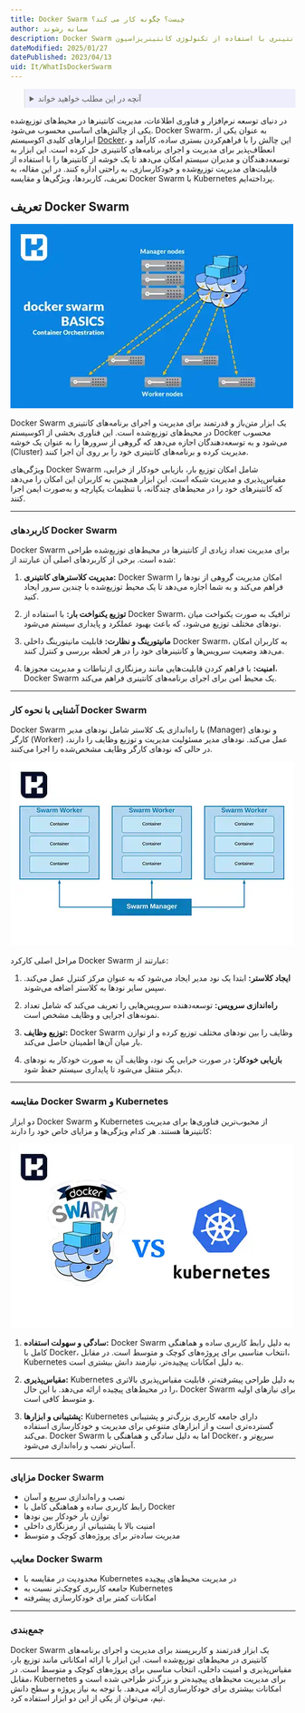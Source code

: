 ```yaml
---
title: Docker Swarm چیست؟ چگونه کار می کند؟
author: سمانه رشوند
description: Docker Swarm یک ابزار برای مدیریت و اجرای برنامه‌های کانتینری با استفاده از تکنولوژی کانتینریزاسیون Docker است.
dateModified: 2025/01/27
datePublished: 2023/04/13
uid: It/WhatIsDockerSwarm
---
```

<blockquote style="background-color:#eeeefc; padding:0.5rem">
<details>
  <summary>آنچه در این مطلب خواهید خواند</summary>
  <ul>
    <li>تعریف Docker Swarm</li>
    <li>کاربردهای Docker Swarm</li>
    <li>آشنایی با نحوه کار Docker Swarm</li>
    <li>مقایسه Docker Swarm و Kubernetes</li>
    <li>مزایای Docker Swarm</li>
    <li>معایب Docker Swarm</li>
  </ul>
</details>
</blockquote>

در دنیای توسعه نرم‌افزار و فناوری اطلاعات، مدیریت کانتینرها در محیط‌های توزیع‌شده یکی از چالش‌های اساسی محسوب می‌شود. Docker Swarm، به عنوان یکی از ابزارهای کلیدی اکوسیستم <a href="https://www.hooshkar.com/Wiki/InformationTechnology/WhatIsDocker" target="_blank">Docker</a>، این چالش را با فراهم‌کردن بستری ساده، کارآمد و انعطاف‌پذیر برای مدیریت و اجرای برنامه‌های کانتینری حل کرده است. این ابزار به توسعه‌دهندگان و مدیران سیستم امکان می‌دهد تا یک خوشه از کانتینرها را با استفاده از قابلیت‌های مدیریت توزیع‌شده و خودکارسازی، به راحتی اداره کنند. در این مقاله، به تعریف، کاربردها، ویژگی‌ها و مقایسه Docker Swarm با Kubernetes پرداخته‌ایم.

## تعریف Docker Swarm

![تعریف Docker Swarm](./Images/WhatIsDockerSwarm.webp)

Docker Swarm یک ابزار متن‌باز و قدرتمند برای مدیریت و اجرای برنامه‌های کانتینری در محیط‌های توزیع‌شده است. این فناوری بخشی از اکوسیستم Docker محسوب می‌شود و به توسعه‌دهندگان اجازه می‌دهد که گروهی از سرورها را به عنوان یک خوشه (Cluster) مدیریت کرده و برنامه‌های کانتینری خود را بر روی آن اجرا کنند.

ویژگی‌های Docker Swarm شامل امکان توزیع بار، بازیابی خودکار از خرابی، مقیاس‌پذیری و مدیریت شبکه است. این ابزار همچنین به کاربران این امکان را می‌دهد که کانتینرهای خود را در محیط‌های چندگانه، با تنظیمات یکپارچه و به‌صورت ایمن اجرا کنند.

---

### کاربردهای Docker Swarm

Docker Swarm برای مدیریت تعداد زیادی از کانتینرها در محیط‌های توزیع‌شده طراحی شده است. برخی از کاربردهای اصلی آن عبارتند از:

1. **مدیریت کلاسترهای کانتینری:**
   Docker Swarm امکان مدیریت گروهی از نودها را فراهم می‌کند و به شما اجازه می‌دهد تا یک محیط توزیع‌شده با چندین سرور ایجاد کنید.

2. **توزیع یکنواخت بار:**
   با استفاده از Docker Swarm، ترافیک به صورت یکنواخت میان نودهای مختلف توزیع می‌شود، که باعث بهبود عملکرد و پایداری سیستم می‌شود.

3. **مانیتورینگ و نظارت:**
   قابلیت مانیتورینگ داخلی Docker Swarm، به کاربران امکان می‌دهد وضعیت سرویس‌ها و کانتینرهای خود را در هر لحظه بررسی و کنترل کنند.

4. **امنیت:**
   با فراهم کردن قابلیت‌هایی مانند رمزنگاری ارتباطات و مدیریت مجوزها، Docker Swarm یک محیط امن برای اجرای برنامه‌های کانتینری فراهم می‌کند.

---

### آشنایی با نحوه کار Docker Swarm

Docker Swarm با راه‌اندازی یک کلاستر شامل نودهای مدیر (Manager) و نودهای کارگر (Worker) عمل می‌کند. نودهای مدیر مسئولیت مدیریت و توزیع وظایف را دارند، در حالی که نودهای کارگر وظایف مشخص‌شده را اجرا می‌کنند. 

![آشنایی با نحوه کار Docker Swarm](./Images/HowDoesDockerSwarmWork.webp)

مراحل اصلی کارکرد Docker Swarm عبارتند از:

1. **ایجاد کلاستر:**
   ابتدا یک نود مدیر ایجاد می‌شود که به عنوان مرکز کنترل عمل می‌کند. سپس سایر نودها به کلاستر اضافه می‌شوند.

2. **راه‌اندازی سرویس:**
   توسعه‌دهنده سرویس‌هایی را تعریف می‌کند که شامل تعداد نمونه‌های اجرایی و وظایف مشخص است.

3. **توزیع وظایف:**
   Docker Swarm وظایف را بین نودهای مختلف توزیع کرده و از توازن بار میان آن‌ها اطمینان حاصل می‌کند.

4. **بازیابی خودکار:**
   در صورت خرابی یک نود، وظایف آن به صورت خودکار به نودهای دیگر منتقل می‌شود تا پایداری سیستم حفظ شود.

---

### مقایسه Docker Swarm و Kubernetes

دو ابزار Docker Swarm و Kubernetes از محبوب‌ترین فناوری‌ها برای مدیریت کانتینرها هستند. هر کدام ویژگی‌ها و مزایای خاص خود را دارند:

![مقایسه Docker Swarm و Kubernetes](./Images/DockerSwarmVsKubernetes.webp)

1. **سادگی و سهولت استفاده:**
   Docker Swarm به دلیل رابط کاربری ساده و هماهنگی کامل با Docker، انتخاب مناسبی برای پروژه‌های کوچک و متوسط است. در مقابل، Kubernetes به دلیل امکانات پیچیده‌تر، نیازمند دانش بیشتری است.

2. **مقیاس‌پذیری:**
   Kubernetes به دلیل طراحی پیشرفته‌تر، قابلیت مقیاس‌پذیری بالاتری را در محیط‌های پیچیده ارائه می‌دهد. با این حال، Docker Swarm برای نیازهای اولیه و متوسط کافی است.

3. **پشتیبانی و ابزارها:**
   Kubernetes دارای جامعه کاربری بزرگ‌تر و پشتیبانی گسترده‌تری است و از ابزارهای متنوعی برای مدیریت و خودکارسازی استفاده می‌کند. Docker Swarm اما به دلیل سادگی و هماهنگی با Docker، سریع‌تر و آسان‌تر نصب و راه‌اندازی می‌شود.

---

### مزایای Docker Swarm

- نصب و راه‌اندازی سریع و آسان
- رابط کاربری ساده و هماهنگی کامل با Docker
- توازن بار خودکار بین نودها
- امنیت بالا با پشتیبانی از رمزنگاری داخلی
- مدیریت ساده‌تر برای پروژه‌های کوچک و متوسط

### معایب Docker Swarm

- محدودیت در مقایسه با Kubernetes در مدیریت محیط‌های پیچیده
- جامعه کاربری کوچک‌تر نسبت به Kubernetes
- امکانات کمتر برای خودکارسازی پیشرفته

---

### جمع‌بندی

Docker Swarm یک ابزار قدرتمند و کاربرپسند برای مدیریت و اجرای برنامه‌های کانتینری در محیط‌های توزیع‌شده است. این ابزار با ارائه امکاناتی مانند توزیع بار، مقیاس‌پذیری و امنیت داخلی، انتخاب مناسبی برای پروژه‌های کوچک و متوسط است. در مقابل، Kubernetes برای مدیریت محیط‌های پیچیده‌تر و بزرگ‌تر طراحی شده است و امکانات بیشتری برای خودکارسازی ارائه می‌دهد. با توجه به نیاز پروژه و سطح دانش تیم، می‌توان از یکی از این دو ابزار استفاده کرد.